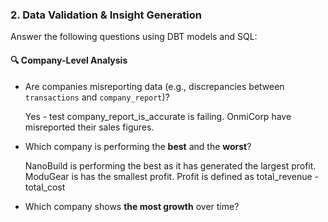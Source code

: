 ### 2. **Data Validation & Insight Generation**

Answer the following questions using DBT models and SQL:

#### 🔍 Company-Level Analysis
- Are companies misreporting data (e.g., discrepancies between `transactions` and `company_report`)?

    Yes - test company_report_is_accurate is failing. OnmiCorp have misreported their sales figures.

- Which company is performing the **best** and the **worst**?

    NanoBuild is performing the best as it has generated the largest profit.
    ModuGear is has the smallest profit.
    Profit is defined as  total_revenue - total_cost

- Which company shows **the most growth** over time?

    